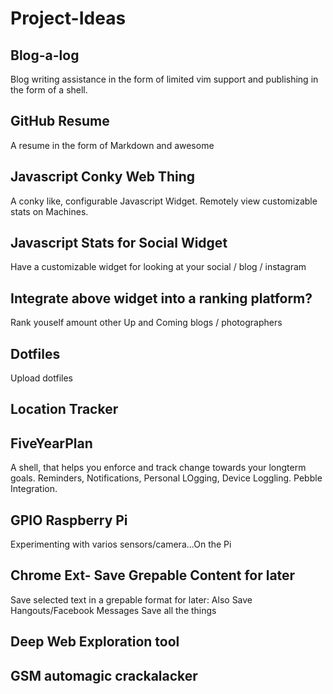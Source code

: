 # Project-Ideas

## Blog-a-log
Blog writing assistance in the form of limited vim support and publishing in the form of a shell.

## GitHub Resume
A resume in the form of Markdown and awesome

## Javascript Conky Web Thing
A conky like, configurable Javascript Widget. Remotely view customizable stats on Machines.

## Javascript Stats for Social Widget
Have a customizable widget for looking at your social / blog / instagram 

## Integrate above widget into a ranking platform?
Rank youself amount other Up and Coming blogs / photographers 

## Dotfiles
Upload dotfiles

## Location Tracker

## FiveYearPlan
A shell, that helps you enforce and track change towards your longterm goals. Reminders, Notifications, Personal LOgging, Device Loggling. Pebble Integration.

## GPIO Raspberry Pi
Experimenting with varios sensors/camera...On the Pi

## Chrome Ext- Save Grepable Content for later
Save selected text in a grepable format for later:
Also Save Hangouts/Facebook Messages
Save all the things

## Deep Web Exploration tool

## GSM automagic crackalacker

